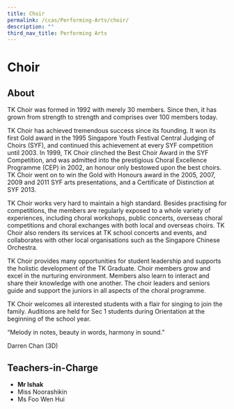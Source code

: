 ```yaml
---
title: Choir
permalink: /ccas/Performing-Arts/choir/
description: ""
third_nav_title: Performing Arts
---
```

# Choir
## **About**

TK Choir was formed in 1992 with merely 30 members. Since then, it has grown from strength to strength and comprises over 100 members today.

TK Choir has achieved tremendous success since its founding. It won its first Gold award in the 1995 Singapore Youth Festival Central Judging of Choirs (SYF), and continued this achievement at every SYF competition until 2003. In 1999, TK Choir clinched the Best Choir Award in the SYF Competition, and was admitted into the prestigious Choral Excellence Programme (CEP) in 2002, an honour only bestowed upon the best choirs. TK Choir went on to win the Gold with Honours award in the 2005, 2007, 2009 and 2011 SYF arts presentations, and a Certificate of Distinction at SYF 2013.

TK Choir works very hard to maintain a high standard. Besides practising for competitions, the members are regularly exposed to a whole variety of experiences, including choral workshops, public concerts, overseas choral competitions and choral exchanges with both local and overseas choirs. TK Choir also renders its services at TK school concerts and events, and collaborates with other local organisations such as the Singapore Chinese Orchestra.

TK Choir provides many opportunities for student leadership and supports the holistic development of the TK Graduate. Choir members grow and excel in the nurturing environment. Members also learn to interact and share their knowledge with one another. The choir leaders and seniors guide and support the juniors in all aspects of the choral programme.

TK Choir welcomes all interested students with a flair for singing to join the family. Auditions are held for Sec 1 students during Orientation at the beginning of the school year.

“Melody in notes, beauty in words, harmony in sound.”

Darren Chan (3D)

## **Teachers-in-Charge**

*   **Mr Ishak**
*   Miss Noorashikin
*   Ms Foo Wen Hui
